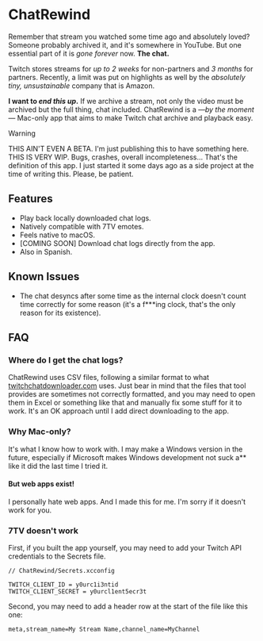 # ChatRewind

Remember that stream you watched some time ago and absolutely loved? Someone probably archived it, and it's somewhere in YouTube. But one essential part of it is *gone forever* now. **The chat.**

Twitch stores streams for *up to 2 weeks* for non-partners and *3 months* for partners. Recently, a limit was put on highlights as well by the *absolutely tiny, unsustainable* company that is Amazon.

**I want to _end this up_.** If we archive a stream, not only the video must be archived but the full thing, chat included. ChatRewind is a _—by the moment—_ Mac-only app that aims to make Twitch chat archive and playback easy.

> [!WARNING]
> THIS AIN'T EVEN A BETA. I'm just publishing this to have something here. THIS IS VERY WIP. Bugs, crashes, overall incompleteness… That's the definition of this app. I just started it some days ago as a side project at the time of writing this. Please, be patient.

## Features

* Play back locally downloaded chat logs.
* Natively compatible with 7TV emotes.
* Feels native to macOS.
* [COMING SOON] Download chat logs directly from the app.
* Also in Spanish.

## Known Issues

* The chat desyncs after some time as the internal clock doesn't count time correctly for some reason (it's a f\*\*\*ing clock, that's the only reason for its existence).

## FAQ

### Where do I get the chat logs?

ChatRewind uses CSV files, following a similar format to what [twitchchatdownloader.com](https://www.twitchchatdownloader.com) uses. Just bear in mind that the files that tool provides are sometimes not correctly formatted, and you may need to open them in Excel or something like that and manually fix some stuff for it to work. It's an OK approach until I add direct downloading to the app.

### Why Mac-only?

It's what I know how to work with. I may make a Windows version in the future, especially if Microsoft makes Windows development not suck a\*\* like it did the last time I tried it.

#### But web apps exist!

I personally hate web apps. And I made this for me. I'm sorry if it doesn't work for you.

### 7TV doesn't work

First, if you built the app yourself, you may need to add your Twitch API credentials to the Secrets file.

```
// ChatRewind/Secrets.xcconfig

TWITCH_CLIENT_ID = y0urc1i3ntid
TWITCH_CLIENT_SECRET = y0urcl1ent5ecr3t
```

Second, you may need to add a header row at the start of the file like this one:

```
meta,stream_name=My Stream Name,channel_name=MyChannel
```

